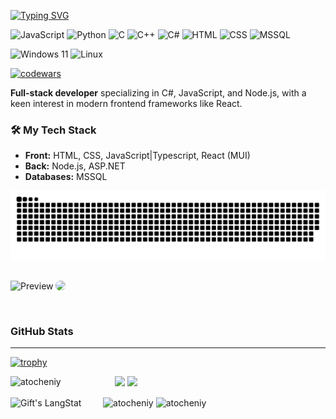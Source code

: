 [![Typing SVG](https://readme-typing-svg.herokuapp.com?font=SF+Pro&weight=700&size=30&pause=1000&color=F7F7F7&background=12154C00&vCenter=true&width=435&lines=Hi!+I'm+atocheniy)](https://git.io/typing-svg)

![JavaScript](https://img.shields.io/badge/Code-JavaScript-informational?style=flat&logo=javascript&color=F7DF1E)
![Python](https://img.shields.io/badge/Code-Python-informational?style=flat&logo=python&color=3776AB)
![C](https://img.shields.io/badge/Code-C-A8B9CC?style=flat&logo=c)
![C++](https://img.shields.io/badge/Code-C++-00599C?style=flat&logo=c%2B%2B)
![C#](https://img.shields.io/badge/Code-C%23-239120?style=flat&logo=csharp)
![HTML](https://img.shields.io/badge/Markup-HTML-E34F26?style=flat&logo=html5)
![CSS](https://img.shields.io/badge/Style-CSS-1572B6?style=flat&logo=css3)
![MSSQL](https://img.shields.io/badge/Database-MSSQL-CC2927?style=flat&logo=microsoftsqlserver)

![Windows 11](https://img.shields.io/badge/OS-Windows%2011-0078D6?style=flat&logo=windows11)
![Linux](https://img.shields.io/badge/System-Linux-informational?style=flat&logo=linux&color=FCC624)
 <br>
 
[![codewars](https://www.codewars.com/users/atocheniy/badges/large)](https://www.codewars.com/users/atocheniy)

**Full-stack developer** specializing in C#, JavaScript, and Node.js, with a keen interest in modern frontend frameworks like React. <br>

### 🛠️ My Tech Stack
*   **Front:** HTML, CSS, JavaScript|Typescript, React (MUI)
*   **Back:** Node.js, ASP.NET
*   **Databases:** MSSQL

<picture>
  <source media="(prefers-color-scheme: dark)" srcset="https://raw.githubusercontent.com/platane/platane/output/github-contribution-grid-snake-dark.svg">
  <source media="(prefers-color-scheme: light)" srcset="https://raw.githubusercontent.com/platane/platane/output/github-contribution-grid-snake.svg">
  <img alt="github contribution grid snake animation" src="https://raw.githubusercontent.com/platane/platane/output/github-contribution-grid-snake.svg">
</picture>


<br>
<br>

![Preview](https://atocheniy.pythonanywhere.com?scan=true&theme=dark)   <img align="top" style="border-radius: 10px;" src="https://i.postimg.cc/ZKhkDSdv/lennart-butz-japan-12.gif" width="330" />


<br>

  

### GitHub Stats
---
[![trophy](https://github-profile-trophy.vercel.app/?username=atocheniy&theme=darkhub)](https://github.com/ryo-ma/github-profile-trophy)
<div align="left">
  <img src="https://github-readme-stats.vercel.app/api?username=atocheniy&show_icons=true&theme=gotham" alt="atocheniy" />⠀⠀⠀⠀⠀⠀⠀⠀ <img align="top" src="https://readme-components.vercel.app/api?component=logo&fill=DarkBlue&logo=react&animation=spin&svgfill=15d8fe">  <img align="top" src="https://readme-components.vercel.app/api?component=logo&fill=black&logo=node.js&svgfill=659b60">

  <br>
  <br>
  <img src="https://github-readme-streak-stats.herokuapp.com/?user=atocheniy&theme=gotham" alt="Gift's LangStat" />⠀⠀⠀ <img src="https://readme-components.vercel.app/api?component=experience&company=codewars&fill=ffc0cd" alt="atocheniy"/> <img src="https://readme-components.vercel.app/api?component=experience&company=github&fill=linear-gradient%2862deg%2C%20%238EC5FC%200%25%2C%20%23E0C3FC%20100%25%29%3B%0A" alt="atocheniy"/> 
  
</div> 
<br>

